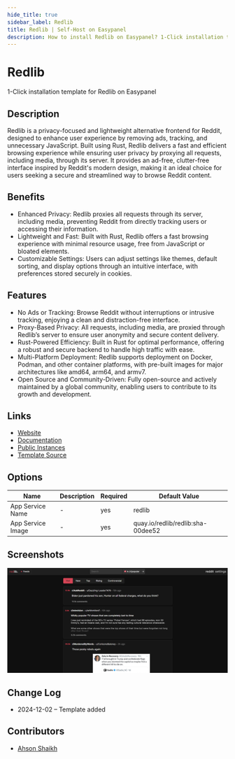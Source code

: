 ```yaml
---
hide_title: true
sidebar_label: Redlib
title: Redlib | Self-Host on Easypanel
description: How to install Redlib on Easypanel? 1-Click installation template for Redlib on Easypanel
---
```


<!-- generated -->

# Redlib

1-Click installation template for Redlib on Easypanel

## Description

Redlib is a privacy-focused and lightweight alternative frontend for Reddit, designed to enhance user experience by removing ads, tracking, and unnecessary JavaScript. Built using Rust, Redlib delivers a fast and efficient browsing experience while ensuring user privacy by proxying all requests, including media, through its server. It provides an ad-free, clutter-free interface inspired by Reddit&#39;s modern design, making it an ideal choice for users seeking a secure and streamlined way to browse Reddit content.

## Benefits

- Enhanced Privacy: Redlib proxies all requests through its server, including media, preventing Reddit from directly tracking users or accessing their information.
- Lightweight and Fast: Built with Rust, Redlib offers a fast browsing experience with minimal resource usage, free from JavaScript or bloated elements.
- Customizable Settings: Users can adjust settings like themes, default sorting, and display options through an intuitive interface, with preferences stored securely in cookies.

## Features

- No Ads or Tracking: Browse Reddit without interruptions or intrusive tracking, enjoying a clean and distraction-free interface.
- Proxy-Based Privacy: All requests, including media, are proxied through Redlib’s server to ensure user anonymity and secure content delivery.
- Rust-Powered Efficiency: Built in Rust for optimal performance, offering a robust and secure backend to handle high traffic with ease.
- Multi-Platform Deployment: Redlib supports deployment on Docker, Podman, and other container platforms, with pre-built images for major architectures like amd64, arm64, and armv7.
- Open Source and Community-Driven: Fully open-source and actively maintained by a global community, enabling users to contribute to its growth and development.

## Links

- [Website](https://github.com/redlib-org/redlib)
- [Documentation](https://github.com/redlib-org/redlib#readme)
- [Public Instances](https://github.com/redlib-org/redlib-instances)
- [Template Source](https://github.com/easypanel-io/templates/tree/main/templates/redlib)

## Options

Name | Description | Required | Default Value
-|-|-|-
App Service Name | - | yes | redlib
App Service Image | - | yes | quay.io/redlib/redlib:sha-00dee52

## Screenshots

![Redlib Screenshot](./assets/screenshots.png)

## Change Log

- 2024-12-02 – Template added

## Contributors

- [Ahson Shaikh](https://github.com/Ahson-Shaikh)

